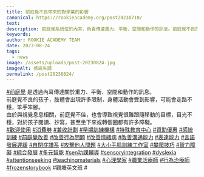 ```yaml
---
title: 前庭覺不良帶來的對學業的影響
canonical: https://rookieacademy.org/post20230710/
text: 
description: 前庭覺系統位於內耳，負責傳達重力、平衡、空間和動作的訊息。前庭覺不良的小朋友生活和學習上有很多限制及障礙。
keywords: 
author: ROOKIE ACADEMY TEAM
date: 2023-08-24
tags:
  - news
image: /assets/uploads/post-20230824.jpg
imageAlt: 感統失調
permalink: /post20230824/
---
```

<span class="x193iq5w xeuugli x13faqbe x1vvkbs x1xmvt09 x1lliihq x1s928wv xhkezso x1gmr53x x1cpjm7i x1fgarty x1943h6x xudqn12 x3x7a5m x6prxxf xvq8zen xo1l8bm xzsf02u x1yc453h" dir="auto"><div class="xdj266r x11i5rnm xat24cr x1mh8g0r x1vvkbs x126k92a"><div dir="auto" style="text-align: start;"><span><a class="x1i10hfl xjbqb8w x6umtig x1b1mbwd xaqea5y xav7gou x9f619 x1ypdohk xt0psk2 xe8uvvx xdj266r x11i5rnm xat24cr x1mh8g0r xexx8yu x4uap5 x18d9i69 xkhd6sd x16tdsg8 x1hl2dhg xggy1nq x1a2a7pz xt0b8zv x1qq9wsj xo1l8bm" href="https://www.facebook.com/hashtag/%E5%89%8D%E5%BA%AD%E8%A6%BA?__eep__=6&amp;__cft__[0]=AZX_RdvFWqWecMzY2FqNAZ_wFrDhuyFTvIcid8hEOTwzfiZ2tTvOn_MrxGOeRLnaqsf-UtSy7cv7EiYorVXoblCrQrrb1IQtU8AVenhd-k8AVy5ZvQ8Qsgkpalm2w7XyykPxYgU7RNdp4wA-Q5O8F-XgJI5uSlfC_Z6TEK9rEv1XZd2Sqs1WDRRO10IxTgj2KQ8&amp;__tn__=*NK-R" role="link" tabindex="0">#前庭覺</a></span> 是透過內耳傳達關於重力、平衡、空間和動作的訊息。</div></div><div class="x11i5rnm xat24cr x1mh8g0r x1vvkbs xtlvy1s x126k92a"><div dir="auto" style="text-align: start;">前庭覺不良的孩子，肢體會出現許多限制，身體活動會受到影響，可能會走路不穩，笨手笨腳。</div></div><div class="x11i5rnm xat24cr x1mh8g0r x1vvkbs xtlvy1s x126k92a"><div dir="auto" style="text-align: start;">由於與視覺息息相關，前庭覺不佳，也會導致視覺很難跟隨移動的目標，目光不穩，對於孩子閱讀、抄寫，甚至坐下來或轉個圈都有許多障礙。</div></div><div class="x11i5rnm xat24cr x1mh8g0r x1vvkbs xtlvy1s x126k92a"><div dir="auto" style="text-align: start;"><span><a class="x1i10hfl xjbqb8w x6umtig x1b1mbwd xaqea5y xav7gou x9f619 x1ypdohk xt0psk2 xe8uvvx xdj266r x11i5rnm xat24cr x1mh8g0r xexx8yu x4uap5 x18d9i69 xkhd6sd x16tdsg8 x1hl2dhg xggy1nq x1a2a7pz xt0b8zv x1qq9wsj xo1l8bm" href="https://www.facebook.com/hashtag/%E6%AD%A1%E8%BF%8E%E4%BD%BF%E7%94%A8?__eep__=6&amp;__cft__[0]=AZX_RdvFWqWecMzY2FqNAZ_wFrDhuyFTvIcid8hEOTwzfiZ2tTvOn_MrxGOeRLnaqsf-UtSy7cv7EiYorVXoblCrQrrb1IQtU8AVenhd-k8AVy5ZvQ8Qsgkpalm2w7XyykPxYgU7RNdp4wA-Q5O8F-XgJI5uSlfC_Z6TEK9rEv1XZd2Sqs1WDRRO10IxTgj2KQ8&amp;__tn__=*NK-R" role="link" tabindex="0">#歡迎使用</a></span> <span><a class="x1i10hfl xjbqb8w x6umtig x1b1mbwd xaqea5y xav7gou x9f619 x1ypdohk xt0psk2 xe8uvvx xdj266r x11i5rnm xat24cr x1mh8g0r xexx8yu x4uap5 x18d9i69 xkhd6sd x16tdsg8 x1hl2dhg xggy1nq x1a2a7pz xt0b8zv x1qq9wsj xo1l8bm" href="https://www.facebook.com/hashtag/%E6%B6%88%E8%B2%BB%E5%8A%B5?__eep__=6&amp;__cft__[0]=AZX_RdvFWqWecMzY2FqNAZ_wFrDhuyFTvIcid8hEOTwzfiZ2tTvOn_MrxGOeRLnaqsf-UtSy7cv7EiYorVXoblCrQrrb1IQtU8AVenhd-k8AVy5ZvQ8Qsgkpalm2w7XyykPxYgU7RNdp4wA-Q5O8F-XgJI5uSlfC_Z6TEK9rEv1XZd2Sqs1WDRRO10IxTgj2KQ8&amp;__tn__=*NK-R" role="link" tabindex="0">#消費劵</a></span> <span><a class="x1i10hfl xjbqb8w x6umtig x1b1mbwd xaqea5y xav7gou x9f619 x1ypdohk xt0psk2 xe8uvvx xdj266r x11i5rnm xat24cr x1mh8g0r xexx8yu x4uap5 x18d9i69 xkhd6sd x16tdsg8 x1hl2dhg xggy1nq x1a2a7pz xt0b8zv x1qq9wsj xo1l8bm" href="https://www.facebook.com/hashtag/%E5%85%BC%E6%94%B6%E8%A8%88%E5%8A%83?__eep__=6&amp;__cft__[0]=AZX_RdvFWqWecMzY2FqNAZ_wFrDhuyFTvIcid8hEOTwzfiZ2tTvOn_MrxGOeRLnaqsf-UtSy7cv7EiYorVXoblCrQrrb1IQtU8AVenhd-k8AVy5ZvQ8Qsgkpalm2w7XyykPxYgU7RNdp4wA-Q5O8F-XgJI5uSlfC_Z6TEK9rEv1XZd2Sqs1WDRRO10IxTgj2KQ8&amp;__tn__=*NK-R" role="link" tabindex="0">#兼收計劃</a></span> <span><a class="x1i10hfl xjbqb8w x6umtig x1b1mbwd xaqea5y xav7gou x9f619 x1ypdohk xt0psk2 xe8uvvx xdj266r x11i5rnm xat24cr x1mh8g0r xexx8yu x4uap5 x18d9i69 xkhd6sd x16tdsg8 x1hl2dhg xggy1nq x1a2a7pz xt0b8zv x1qq9wsj xo1l8bm" href="https://www.facebook.com/hashtag/%E6%97%A9%E6%9C%9F%E8%A8%93%E7%B7%B4%E6%A9%9F%E6%A7%8B?__eep__=6&amp;__cft__[0]=AZX_RdvFWqWecMzY2FqNAZ_wFrDhuyFTvIcid8hEOTwzfiZ2tTvOn_MrxGOeRLnaqsf-UtSy7cv7EiYorVXoblCrQrrb1IQtU8AVenhd-k8AVy5ZvQ8Qsgkpalm2w7XyykPxYgU7RNdp4wA-Q5O8F-XgJI5uSlfC_Z6TEK9rEv1XZd2Sqs1WDRRO10IxTgj2KQ8&amp;__tn__=*NK-R" role="link" tabindex="0">#早期訓練機構</a></span> <span><a class="x1i10hfl xjbqb8w x6umtig x1b1mbwd xaqea5y xav7gou x9f619 x1ypdohk xt0psk2 xe8uvvx xdj266r x11i5rnm xat24cr x1mh8g0r xexx8yu x4uap5 x18d9i69 xkhd6sd x16tdsg8 x1hl2dhg xggy1nq x1a2a7pz xt0b8zv x1qq9wsj xo1l8bm" href="https://www.facebook.com/hashtag/%E7%89%B9%E6%AE%8A%E6%95%99%E8%82%B2%E4%B8%AD%E5%BF%83?__eep__=6&amp;__cft__[0]=AZX_RdvFWqWecMzY2FqNAZ_wFrDhuyFTvIcid8hEOTwzfiZ2tTvOn_MrxGOeRLnaqsf-UtSy7cv7EiYorVXoblCrQrrb1IQtU8AVenhd-k8AVy5ZvQ8Qsgkpalm2w7XyykPxYgU7RNdp4wA-Q5O8F-XgJI5uSlfC_Z6TEK9rEv1XZd2Sqs1WDRRO10IxTgj2KQ8&amp;__tn__=*NK-R" role="link" tabindex="0">#特殊教育中心</a></span> <span><a class="x1i10hfl xjbqb8w x6umtig x1b1mbwd xaqea5y xav7gou x9f619 x1ypdohk xt0psk2 xe8uvvx xdj266r x11i5rnm xat24cr x1mh8g0r xexx8yu x4uap5 x18d9i69 xkhd6sd x16tdsg8 x1hl2dhg xggy1nq x1a2a7pz xt0b8zv x1qq9wsj xo1l8bm" href="https://www.facebook.com/hashtag/%E8%B3%87%E5%8A%A9%E5%84%AA%E6%83%A0?__eep__=6&amp;__cft__[0]=AZX_RdvFWqWecMzY2FqNAZ_wFrDhuyFTvIcid8hEOTwzfiZ2tTvOn_MrxGOeRLnaqsf-UtSy7cv7EiYorVXoblCrQrrb1IQtU8AVenhd-k8AVy5ZvQ8Qsgkpalm2w7XyykPxYgU7RNdp4wA-Q5O8F-XgJI5uSlfC_Z6TEK9rEv1XZd2Sqs1WDRRO10IxTgj2KQ8&amp;__tn__=*NK-R" role="link" tabindex="0">#資助優惠</a></span> <span><a class="x1i10hfl xjbqb8w x6umtig x1b1mbwd xaqea5y xav7gou x9f619 x1ypdohk xt0psk2 xe8uvvx xdj266r x11i5rnm xat24cr x1mh8g0r xexx8yu x4uap5 x18d9i69 xkhd6sd x16tdsg8 x1hl2dhg xggy1nq x1a2a7pz xt0b8zv x1qq9wsj xo1l8bm" href="https://www.facebook.com/hashtag/%E6%84%9F%E7%B5%B1%E8%A8%93%E7%B7%B4?__eep__=6&amp;__cft__[0]=AZX_RdvFWqWecMzY2FqNAZ_wFrDhuyFTvIcid8hEOTwzfiZ2tTvOn_MrxGOeRLnaqsf-UtSy7cv7EiYorVXoblCrQrrb1IQtU8AVenhd-k8AVy5ZvQ8Qsgkpalm2w7XyykPxYgU7RNdp4wA-Q5O8F-XgJI5uSlfC_Z6TEK9rEv1XZd2Sqs1WDRRO10IxTgj2KQ8&amp;__tn__=*NK-R" role="link" tabindex="0">#感統訓練</a></span> <span><a class="x1i10hfl xjbqb8w x6umtig x1b1mbwd xaqea5y xav7gou x9f619 x1ypdohk xt0psk2 xe8uvvx xdj266r x11i5rnm xat24cr x1mh8g0r xexx8yu x4uap5 x18d9i69 xkhd6sd x16tdsg8 x1hl2dhg xggy1nq x1a2a7pz xt0b8zv x1qq9wsj xo1l8bm" href="https://www.facebook.com/hashtag/%E5%89%8D%E5%BA%AD%E8%A6%BA%E6%94%B9%E5%96%84?__eep__=6&amp;__cft__[0]=AZX_RdvFWqWecMzY2FqNAZ_wFrDhuyFTvIcid8hEOTwzfiZ2tTvOn_MrxGOeRLnaqsf-UtSy7cv7EiYorVXoblCrQrrb1IQtU8AVenhd-k8AVy5ZvQ8Qsgkpalm2w7XyykPxYgU7RNdp4wA-Q5O8F-XgJI5uSlfC_Z6TEK9rEv1XZd2Sqs1WDRRO10IxTgj2KQ8&amp;__tn__=*NK-R" role="link" tabindex="0">#前庭覺改善</a></span> <span><a class="x1i10hfl xjbqb8w x6umtig x1b1mbwd xaqea5y xav7gou x9f619 x1ypdohk xt0psk2 xe8uvvx xdj266r x11i5rnm xat24cr x1mh8g0r xexx8yu x4uap5 x18d9i69 xkhd6sd x16tdsg8 x1hl2dhg xggy1nq x1a2a7pz xt0b8zv x1qq9wsj xo1l8bm" href="https://www.facebook.com/hashtag/%E6%94%B9%E5%96%84%E8%A1%8C%E7%82%BA%E5%95%8F%E9%A1%8C?__eep__=6&amp;__cft__[0]=AZX_RdvFWqWecMzY2FqNAZ_wFrDhuyFTvIcid8hEOTwzfiZ2tTvOn_MrxGOeRLnaqsf-UtSy7cv7EiYorVXoblCrQrrb1IQtU8AVenhd-k8AVy5ZvQ8Qsgkpalm2w7XyykPxYgU7RNdp4wA-Q5O8F-XgJI5uSlfC_Z6TEK9rEv1XZd2Sqs1WDRRO10IxTgj2KQ8&amp;__tn__=*NK-R" role="link" tabindex="0">#改善行為問題</a></span> <span><a class="x1i10hfl xjbqb8w x6umtig x1b1mbwd xaqea5y xav7gou x9f619 x1ypdohk xt0psk2 xe8uvvx xdj266r x11i5rnm xat24cr x1mh8g0r xexx8yu x4uap5 x18d9i69 xkhd6sd x16tdsg8 x1hl2dhg xggy1nq x1a2a7pz xt0b8zv x1qq9wsj xo1l8bm" href="https://www.facebook.com/hashtag/%E6%94%B9%E5%96%84%E6%83%85%E7%B7%92%E7%97%85?__eep__=6&amp;__cft__[0]=AZX_RdvFWqWecMzY2FqNAZ_wFrDhuyFTvIcid8hEOTwzfiZ2tTvOn_MrxGOeRLnaqsf-UtSy7cv7EiYorVXoblCrQrrb1IQtU8AVenhd-k8AVy5ZvQ8Qsgkpalm2w7XyykPxYgU7RNdp4wA-Q5O8F-XgJI5uSlfC_Z6TEK9rEv1XZd2Sqs1WDRRO10IxTgj2KQ8&amp;__tn__=*NK-R" role="link" tabindex="0">#改善情緒病</a></span> <span><a class="x1i10hfl xjbqb8w x6umtig x1b1mbwd xaqea5y xav7gou x9f619 x1ypdohk xt0psk2 xe8uvvx xdj266r x11i5rnm xat24cr x1mh8g0r xexx8yu x4uap5 x18d9i69 xkhd6sd x16tdsg8 x1hl2dhg xggy1nq x1a2a7pz xt0b8zv x1qq9wsj xo1l8bm" href="https://www.facebook.com/hashtag/%E6%94%B9%E5%96%84%E6%BA%9D%E9%80%9A%E8%83%BD%E5%8A%9B?__eep__=6&amp;__cft__[0]=AZX_RdvFWqWecMzY2FqNAZ_wFrDhuyFTvIcid8hEOTwzfiZ2tTvOn_MrxGOeRLnaqsf-UtSy7cv7EiYorVXoblCrQrrb1IQtU8AVenhd-k8AVy5ZvQ8Qsgkpalm2w7XyykPxYgU7RNdp4wA-Q5O8F-XgJI5uSlfC_Z6TEK9rEv1XZd2Sqs1WDRRO10IxTgj2KQ8&amp;__tn__=*NK-R" role="link" tabindex="0">#改善溝通能力</a></span> <span><a class="x1i10hfl xjbqb8w x6umtig x1b1mbwd xaqea5y xav7gou x9f619 x1ypdohk xt0psk2 xe8uvvx xdj266r x11i5rnm xat24cr x1mh8g0r xexx8yu x4uap5 x18d9i69 xkhd6sd x16tdsg8 x1hl2dhg xggy1nq x1a2a7pz xt0b8zv x1qq9wsj xo1l8bm" href="https://www.facebook.com/hashtag/%E8%A1%A8%E9%81%94%E8%83%BD%E5%8A%9B?__eep__=6&amp;__cft__[0]=AZX_RdvFWqWecMzY2FqNAZ_wFrDhuyFTvIcid8hEOTwzfiZ2tTvOn_MrxGOeRLnaqsf-UtSy7cv7EiYorVXoblCrQrrb1IQtU8AVenhd-k8AVy5ZvQ8Qsgkpalm2w7XyykPxYgU7RNdp4wA-Q5O8F-XgJI5uSlfC_Z6TEK9rEv1XZd2Sqs1WDRRO10IxTgj2KQ8&amp;__tn__=*NK-R" role="link" tabindex="0">#表達能力</a></span> <span><a class="x1i10hfl xjbqb8w x6umtig x1b1mbwd xaqea5y xav7gou x9f619 x1ypdohk xt0psk2 xe8uvvx xdj266r x11i5rnm xat24cr x1mh8g0r xexx8yu x4uap5 x18d9i69 xkhd6sd x16tdsg8 x1hl2dhg xggy1nq x1a2a7pz xt0b8zv x1qq9wsj xo1l8bm" href="https://www.facebook.com/hashtag/%E8%A8%80%E8%AA%9E%E7%99%BC%E5%B1%95%E9%81%B2%E7%B7%A9?__eep__=6&amp;__cft__[0]=AZX_RdvFWqWecMzY2FqNAZ_wFrDhuyFTvIcid8hEOTwzfiZ2tTvOn_MrxGOeRLnaqsf-UtSy7cv7EiYorVXoblCrQrrb1IQtU8AVenhd-k8AVy5ZvQ8Qsgkpalm2w7XyykPxYgU7RNdp4wA-Q5O8F-XgJI5uSlfC_Z6TEK9rEv1XZd2Sqs1WDRRO10IxTgj2KQ8&amp;__tn__=*NK-R" role="link" tabindex="0">#言語發展遲緩</a></span> <span><a class="x1i10hfl xjbqb8w x6umtig x1b1mbwd xaqea5y xav7gou x9f619 x1ypdohk xt0psk2 xe8uvvx xdj266r x11i5rnm xat24cr x1mh8g0r xexx8yu x4uap5 x18d9i69 xkhd6sd x16tdsg8 x1hl2dhg xggy1nq x1a2a7pz xt0b8zv x1qq9wsj xo1l8bm" href="https://www.facebook.com/hashtag/%E8%87%AA%E9%96%89%E7%97%87%E8%AD%9C%E7%B3%BB?__eep__=6&amp;__cft__[0]=AZX_RdvFWqWecMzY2FqNAZ_wFrDhuyFTvIcid8hEOTwzfiZ2tTvOn_MrxGOeRLnaqsf-UtSy7cv7EiYorVXoblCrQrrb1IQtU8AVenhd-k8AVy5ZvQ8Qsgkpalm2w7XyykPxYgU7RNdp4wA-Q5O8F-XgJI5uSlfC_Z6TEK9rEv1XZd2Sqs1WDRRO10IxTgj2KQ8&amp;__tn__=*NK-R" role="link" tabindex="0">#自閉症譜系</a></span> <span><a class="x1i10hfl xjbqb8w x6umtig x1b1mbwd xaqea5y xav7gou x9f619 x1ypdohk xt0psk2 xe8uvvx xdj266r x11i5rnm xat24cr x1mh8g0r xexx8yu x4uap5 x18d9i69 xkhd6sd x16tdsg8 x1hl2dhg xggy1nq x1a2a7pz xt0b8zv x1qq9wsj xo1l8bm" href="https://www.facebook.com/hashtag/%E6%94%BB%E6%93%8A%E4%BB%96%E4%BA%BA%E5%95%8F%E9%A1%8C?__eep__=6&amp;__cft__[0]=AZX_RdvFWqWecMzY2FqNAZ_wFrDhuyFTvIcid8hEOTwzfiZ2tTvOn_MrxGOeRLnaqsf-UtSy7cv7EiYorVXoblCrQrrb1IQtU8AVenhd-k8AVy5ZvQ8Qsgkpalm2w7XyykPxYgU7RNdp4wA-Q5O8F-XgJI5uSlfC_Z6TEK9rEv1XZd2Sqs1WDRRO10IxTgj2KQ8&amp;__tn__=*NK-R" role="link" tabindex="0">#攻擊他人問題</a></span> <span><a class="x1i10hfl xjbqb8w x6umtig x1b1mbwd xaqea5y xav7gou x9f619 x1ypdohk xt0psk2 xe8uvvx xdj266r x11i5rnm xat24cr x1mh8g0r xexx8yu x4uap5 x18d9i69 xkhd6sd x16tdsg8 x1hl2dhg xggy1nq x1a2a7pz xt0b8zv x1qq9wsj xo1l8bm" href="https://www.facebook.com/hashtag/%E5%A4%A7%E5%B0%8F%E6%89%8B%E8%82%8C%E8%A8%93%E7%B7%B4%E5%B7%A5%E4%BD%9C%E5%AE%A4?__eep__=6&amp;__cft__[0]=AZX_RdvFWqWecMzY2FqNAZ_wFrDhuyFTvIcid8hEOTwzfiZ2tTvOn_MrxGOeRLnaqsf-UtSy7cv7EiYorVXoblCrQrrb1IQtU8AVenhd-k8AVy5ZvQ8Qsgkpalm2w7XyykPxYgU7RNdp4wA-Q5O8F-XgJI5uSlfC_Z6TEK9rEv1XZd2Sqs1WDRRO10IxTgj2KQ8&amp;__tn__=*NK-R" role="link" tabindex="0">#大小手肌訓練工作室</a></span> <span><a class="x1i10hfl xjbqb8w x6umtig x1b1mbwd xaqea5y xav7gou x9f619 x1ypdohk xt0psk2 xe8uvvx xdj266r x11i5rnm xat24cr x1mh8g0r xexx8yu x4uap5 x18d9i69 xkhd6sd x16tdsg8 x1hl2dhg xggy1nq x1a2a7pz xt0b8zv x1qq9wsj xo1l8bm" href="https://www.facebook.com/hashtag/%E6%94%80%E7%88%AC%E6%8A%80%E5%B7%A7?__eep__=6&amp;__cft__[0]=AZX_RdvFWqWecMzY2FqNAZ_wFrDhuyFTvIcid8hEOTwzfiZ2tTvOn_MrxGOeRLnaqsf-UtSy7cv7EiYorVXoblCrQrrb1IQtU8AVenhd-k8AVy5ZvQ8Qsgkpalm2w7XyykPxYgU7RNdp4wA-Q5O8F-XgJI5uSlfC_Z6TEK9rEv1XZd2Sqs1WDRRO10IxTgj2KQ8&amp;__tn__=*NK-R" role="link" tabindex="0">#攀爬技巧</a></span> <span><a class="x1i10hfl xjbqb8w x6umtig x1b1mbwd xaqea5y xav7gou x9f619 x1ypdohk xt0psk2 xe8uvvx xdj266r x11i5rnm xat24cr x1mh8g0r xexx8yu x4uap5 x18d9i69 xkhd6sd x16tdsg8 x1hl2dhg xggy1nq x1a2a7pz xt0b8zv x1qq9wsj xo1l8bm" href="https://www.facebook.com/hashtag/%E6%99%BA%E5%8A%9B%E9%9A%9C%E7%A4%99?__eep__=6&amp;__cft__[0]=AZX_RdvFWqWecMzY2FqNAZ_wFrDhuyFTvIcid8hEOTwzfiZ2tTvOn_MrxGOeRLnaqsf-UtSy7cv7EiYorVXoblCrQrrb1IQtU8AVenhd-k8AVy5ZvQ8Qsgkpalm2w7XyykPxYgU7RNdp4wA-Q5O8F-XgJI5uSlfC_Z6TEK9rEv1XZd2Sqs1WDRRO10IxTgj2KQ8&amp;__tn__=*NK-R" role="link" tabindex="0">#智力障礙</a></span> <span><a class="x1i10hfl xjbqb8w x6umtig x1b1mbwd xaqea5y xav7gou x9f619 x1ypdohk xt0psk2 xe8uvvx xdj266r x11i5rnm xat24cr x1mh8g0r xexx8yu x4uap5 x18d9i69 xkhd6sd x16tdsg8 x1hl2dhg xggy1nq x1a2a7pz xt0b8zv x1qq9wsj xo1l8bm" href="https://www.facebook.com/hashtag/%E7%B6%9C%E5%90%88%E7%99%BC%E5%B1%95?__eep__=6&amp;__cft__[0]=AZX_RdvFWqWecMzY2FqNAZ_wFrDhuyFTvIcid8hEOTwzfiZ2tTvOn_MrxGOeRLnaqsf-UtSy7cv7EiYorVXoblCrQrrb1IQtU8AVenhd-k8AVy5ZvQ8Qsgkpalm2w7XyykPxYgU7RNdp4wA-Q5O8F-XgJI5uSlfC_Z6TEK9rEv1XZd2Sqs1WDRRO10IxTgj2KQ8&amp;__tn__=*NK-R" role="link" tabindex="0">#綜合發展</a></span> <span><a class="x1i10hfl xjbqb8w x6umtig x1b1mbwd xaqea5y xav7gou x9f619 x1ypdohk xt0psk2 xe8uvvx xdj266r x11i5rnm xat24cr x1mh8g0r xexx8yu x4uap5 x18d9i69 xkhd6sd x16tdsg8 x1hl2dhg xggy1nq x1a2a7pz xt0b8zv x1qq9wsj xo1l8bm" href="https://www.facebook.com/hashtag/%E5%A4%9A%E5%85%83%E6%99%BA%E8%83%BD?__eep__=6&amp;__cft__[0]=AZX_RdvFWqWecMzY2FqNAZ_wFrDhuyFTvIcid8hEOTwzfiZ2tTvOn_MrxGOeRLnaqsf-UtSy7cv7EiYorVXoblCrQrrb1IQtU8AVenhd-k8AVy5ZvQ8Qsgkpalm2w7XyykPxYgU7RNdp4wA-Q5O8F-XgJI5uSlfC_Z6TEK9rEv1XZd2Sqs1WDRRO10IxTgj2KQ8&amp;__tn__=*NK-R" role="link" tabindex="0">#多元智能</a></span> <span><a class="x1i10hfl xjbqb8w x6umtig x1b1mbwd xaqea5y xav7gou x9f619 x1ypdohk xt0psk2 xe8uvvx xdj266r x11i5rnm xat24cr x1mh8g0r xexx8yu x4uap5 x18d9i69 xkhd6sd x16tdsg8 x1hl2dhg xggy1nq x1a2a7pz xt0b8zv x1qq9wsj xo1l8bm" href="https://www.facebook.com/hashtag/sen%E5%8A%9F%E8%AA%B2%E8%BC%94%E5%B0%8E?__eep__=6&amp;__cft__[0]=AZX_RdvFWqWecMzY2FqNAZ_wFrDhuyFTvIcid8hEOTwzfiZ2tTvOn_MrxGOeRLnaqsf-UtSy7cv7EiYorVXoblCrQrrb1IQtU8AVenhd-k8AVy5ZvQ8Qsgkpalm2w7XyykPxYgU7RNdp4wA-Q5O8F-XgJI5uSlfC_Z6TEK9rEv1XZd2Sqs1WDRRO10IxTgj2KQ8&amp;__tn__=*NK-R" role="link" tabindex="0">#sen功課輔導</a></span> <span><a class="x1i10hfl xjbqb8w x6umtig x1b1mbwd xaqea5y xav7gou x9f619 x1ypdohk xt0psk2 xe8uvvx xdj266r x11i5rnm xat24cr x1mh8g0r xexx8yu x4uap5 x18d9i69 xkhd6sd x16tdsg8 x1hl2dhg xggy1nq x1a2a7pz xt0b8zv x1qq9wsj xo1l8bm" href="https://www.facebook.com/hashtag/sensoryintegration?__eep__=6&amp;__cft__[0]=AZX_RdvFWqWecMzY2FqNAZ_wFrDhuyFTvIcid8hEOTwzfiZ2tTvOn_MrxGOeRLnaqsf-UtSy7cv7EiYorVXoblCrQrrb1IQtU8AVenhd-k8AVy5ZvQ8Qsgkpalm2w7XyykPxYgU7RNdp4wA-Q5O8F-XgJI5uSlfC_Z6TEK9rEv1XZd2Sqs1WDRRO10IxTgj2KQ8&amp;__tn__=*NK-R" role="link" tabindex="0">#sensoryintegration</a></span> <span><a class="x1i10hfl xjbqb8w x6umtig x1b1mbwd xaqea5y xav7gou x9f619 x1ypdohk xt0psk2 xe8uvvx xdj266r x11i5rnm xat24cr x1mh8g0r xexx8yu x4uap5 x18d9i69 xkhd6sd x16tdsg8 x1hl2dhg xggy1nq x1a2a7pz xt0b8zv x1qq9wsj xo1l8bm" href="https://www.facebook.com/hashtag/dyslexia?__eep__=6&amp;__cft__[0]=AZX_RdvFWqWecMzY2FqNAZ_wFrDhuyFTvIcid8hEOTwzfiZ2tTvOn_MrxGOeRLnaqsf-UtSy7cv7EiYorVXoblCrQrrb1IQtU8AVenhd-k8AVy5ZvQ8Qsgkpalm2w7XyykPxYgU7RNdp4wA-Q5O8F-XgJI5uSlfC_Z6TEK9rEv1XZd2Sqs1WDRRO10IxTgj2KQ8&amp;__tn__=*NK-R" role="link" tabindex="0">#dyslexia</a></span> <span><a class="x1i10hfl xjbqb8w x6umtig x1b1mbwd xaqea5y xav7gou x9f619 x1ypdohk xt0psk2 xe8uvvx xdj266r x11i5rnm xat24cr x1mh8g0r xexx8yu x4uap5 x18d9i69 xkhd6sd x16tdsg8 x1hl2dhg xggy1nq x1a2a7pz xt0b8zv x1qq9wsj xo1l8bm" href="https://www.facebook.com/hashtag/attentionseeking?__eep__=6&amp;__cft__[0]=AZX_RdvFWqWecMzY2FqNAZ_wFrDhuyFTvIcid8hEOTwzfiZ2tTvOn_MrxGOeRLnaqsf-UtSy7cv7EiYorVXoblCrQrrb1IQtU8AVenhd-k8AVy5ZvQ8Qsgkpalm2w7XyykPxYgU7RNdp4wA-Q5O8F-XgJI5uSlfC_Z6TEK9rEv1XZd2Sqs1WDRRO10IxTgj2KQ8&amp;__tn__=*NK-R" role="link" tabindex="0">#attentionseeking</a></span> <span><a class="x1i10hfl xjbqb8w x6umtig x1b1mbwd xaqea5y xav7gou x9f619 x1ypdohk xt0psk2 xe8uvvx xdj266r x11i5rnm xat24cr x1mh8g0r xexx8yu x4uap5 x18d9i69 xkhd6sd x16tdsg8 x1hl2dhg xggy1nq x1a2a7pz xt0b8zv x1qq9wsj xo1l8bm" href="https://www.facebook.com/hashtag/teachingmaterials?__eep__=6&amp;__cft__[0]=AZX_RdvFWqWecMzY2FqNAZ_wFrDhuyFTvIcid8hEOTwzfiZ2tTvOn_MrxGOeRLnaqsf-UtSy7cv7EiYorVXoblCrQrrb1IQtU8AVenhd-k8AVy5ZvQ8Qsgkpalm2w7XyykPxYgU7RNdp4wA-Q5O8F-XgJI5uSlfC_Z6TEK9rEv1XZd2Sqs1WDRRO10IxTgj2KQ8&amp;__tn__=*NK-R" role="link" tabindex="0">#teachingmaterials</a></span> <span><a class="x1i10hfl xjbqb8w x6umtig x1b1mbwd xaqea5y xav7gou x9f619 x1ypdohk xt0psk2 xe8uvvx xdj266r x11i5rnm xat24cr x1mh8g0r xexx8yu x4uap5 x18d9i69 xkhd6sd x16tdsg8 x1hl2dhg xggy1nq x1a2a7pz xt0b8zv x1qq9wsj xo1l8bm" href="https://www.facebook.com/hashtag/%E5%BF%83%E7%90%86%E5%AD%B8%E5%AE%B6?__eep__=6&amp;__cft__[0]=AZX_RdvFWqWecMzY2FqNAZ_wFrDhuyFTvIcid8hEOTwzfiZ2tTvOn_MrxGOeRLnaqsf-UtSy7cv7EiYorVXoblCrQrrb1IQtU8AVenhd-k8AVy5ZvQ8Qsgkpalm2w7XyykPxYgU7RNdp4wA-Q5O8F-XgJI5uSlfC_Z6TEK9rEv1XZd2Sqs1WDRRO10IxTgj2KQ8&amp;__tn__=*NK-R" role="link" tabindex="0">#心理學家</a></span> <span><a class="x1i10hfl xjbqb8w x6umtig x1b1mbwd xaqea5y xav7gou x9f619 x1ypdohk xt0psk2 xe8uvvx xdj266r x11i5rnm xat24cr x1mh8g0r xexx8yu x4uap5 x18d9i69 xkhd6sd x16tdsg8 x1hl2dhg xggy1nq x1a2a7pz xt0b8zv x1qq9wsj xo1l8bm" href="https://www.facebook.com/hashtag/%E8%81%B7%E6%A5%AD%E6%B4%BB%E7%99%82%E5%B8%AB?__eep__=6&amp;__cft__[0]=AZX_RdvFWqWecMzY2FqNAZ_wFrDhuyFTvIcid8hEOTwzfiZ2tTvOn_MrxGOeRLnaqsf-UtSy7cv7EiYorVXoblCrQrrb1IQtU8AVenhd-k8AVy5ZvQ8Qsgkpalm2w7XyykPxYgU7RNdp4wA-Q5O8F-XgJI5uSlfC_Z6TEK9rEv1XZd2Sqs1WDRRO10IxTgj2KQ8&amp;__tn__=*NK-R" role="link" tabindex="0">#職業活療師</a></span> <span><a class="x1i10hfl xjbqb8w x6umtig x1b1mbwd xaqea5y xav7gou x9f619 x1ypdohk xt0psk2 xe8uvvx xdj266r x11i5rnm xat24cr x1mh8g0r xexx8yu x4uap5 x18d9i69 xkhd6sd x16tdsg8 x1hl2dhg xggy1nq x1a2a7pz xt0b8zv x1qq9wsj xo1l8bm" href="https://www.facebook.com/hashtag/%E8%A1%8C%E7%82%BA%E6%B2%BB%E7%99%82%E5%B8%AB?__eep__=6&amp;__cft__[0]=AZX_RdvFWqWecMzY2FqNAZ_wFrDhuyFTvIcid8hEOTwzfiZ2tTvOn_MrxGOeRLnaqsf-UtSy7cv7EiYorVXoblCrQrrb1IQtU8AVenhd-k8AVy5ZvQ8Qsgkpalm2w7XyykPxYgU7RNdp4wA-Q5O8F-XgJI5uSlfC_Z6TEK9rEv1XZd2Sqs1WDRRO10IxTgj2KQ8&amp;__tn__=*NK-R" role="link" tabindex="0">#行為治療師</a></span> <span><a class="x1i10hfl xjbqb8w x6umtig x1b1mbwd xaqea5y xav7gou x9f619 x1ypdohk xt0psk2 xe8uvvx xdj266r x11i5rnm xat24cr x1mh8g0r xexx8yu x4uap5 x18d9i69 xkhd6sd x16tdsg8 x1hl2dhg xggy1nq x1a2a7pz xt0b8zv x1qq9wsj xo1l8bm" href="https://www.facebook.com/hashtag/frozenstorybook?__eep__=6&amp;__cft__[0]=AZX_RdvFWqWecMzY2FqNAZ_wFrDhuyFTvIcid8hEOTwzfiZ2tTvOn_MrxGOeRLnaqsf-UtSy7cv7EiYorVXoblCrQrrb1IQtU8AVenhd-k8AVy5ZvQ8Qsgkpalm2w7XyykPxYgU7RNdp4wA-Q5O8F-XgJI5uSlfC_Z6TEK9rEv1XZd2Sqs1WDRRO10IxTgj2KQ8&amp;__tn__=*NK-R" role="link" tabindex="0">#frozenstorybook</a></span> #觀塘英文班 #</div></div></span>